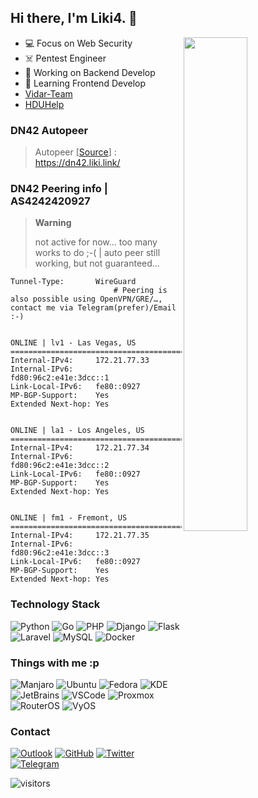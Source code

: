 ## Hi there, I'm Liki4. 👋

<a href="https://github.com/Liki4?tab=repositories">
  <img align="right" src="https://github-readme-stats.vercel.app/api?username=Liki4&show_icons=true&title_color=000&icon_color=0099ff&text_color=000&bg_color=ffffff&hide_border=true#gh-light-mode-only" width="45%" />
</a>

- 💻️ Focus on Web Security
- ☠️ Pentest Engineer
- 🔭 Working on Backend Develop
- 🌱 Learning Frontend Develop
- [Vidar-Team](https://github.com/orgs/vidar-team/)
- [HDUHelp](https://github.com/orgs/hduhelp)

### DN42 Autopeer

> Autopeer [[Source](https://github.com/lutoma/autopeer)]  : https://dn42.liki.link/

### DN42 Peering info | AS4242420927

> **Warning**
> 
> not active for now... too many works to do ;-( | auto peer still working, but not guaranteed...

```
Tunnel-Type:       WireGuard
                       # Peering is also possible using OpenVPN/GRE/…, contact me via Telegram(prefer)/Email :-)


ONLINE | lv1 - Las Vegas, US
=========================================
Internal-IPv4:     172.21.77.33
Internal-IPv6:     fd80:96c2:e41e:3dcc::1
Link-Local-IPv6:   fe80::0927
MP-BGP-Support:    Yes
Extended Next-hop: Yes


ONLINE | la1 - Los Angeles, US
=========================================
Internal-IPv4:     172.21.77.34
Internal-IPv6:     fd80:96c2:e41e:3dcc::2
Link-Local-IPv6:   fe80::0927
MP-BGP-Support:    Yes
Extended Next-hop: Yes


ONLINE | fm1 - Fremont, US
=========================================
Internal-IPv4:     172.21.77.35
Internal-IPv6:     fd80:96c2:e41e:3dcc::3
Link-Local-IPv6:   fe80::0927
MP-BGP-Support:    Yes
Extended Next-hop: Yes
```

### Technology Stack

![Python](https://img.shields.io/badge/python-%233776AB.svg?&style=for-the-badge&logo=python&logoColor=white)
![Go](https://img.shields.io/badge/go-%2300ADD8.svg?&style=for-the-badge&logo=go&logoColor=white)
![PHP](https://img.shields.io/badge/php-%23777bb4.svg?&style=for-the-badge&logo=php&logoColor=white)
![Django](https://img.shields.io/badge/django-%23092E20.svg?&style=for-the-badge&logo=django&logoColor=white)
![Flask](https://img.shields.io/badge/flask-%23000000.svg?&style=for-the-badge&logo=flask&logoColor=white)
![Laravel](https://img.shields.io/badge/laravel-%23FF2D20.svg?&style=for-the-badge&logo=laravel&logoColor=white)
![MySQL](https://img.shields.io/badge/mysql-%234479A1.svg?&style=for-the-badge&logo=mysql&logoColor=white)
![Docker](https://img.shields.io/badge/docker-%232496ED.svg?&style=for-the-badge&logo=docker&logoColor=white)

### Things with me :p

![Manjaro](https://img.shields.io/badge/manjaro-%2335BF5C.svg?&style=for-the-badge&logo=manjaro&logoColor=white)
![Ubuntu](https://img.shields.io/badge/ubuntu-%23E95420.svg?&style=for-the-badge&logo=ubuntu&logoColor=white)
![Fedora](https://img.shields.io/badge/Fedora-%235199DD.svg?&style=for-the-badge&logo=fedora&logoColor=white&fontColor=white)
![KDE](https://img.shields.io/badge/kde%20plasma-%231D99F3.svg?&style=for-the-badge&logo=kde&logoColor=white)
![JetBrains](https://img.shields.io/badge/jetbrains-%23000000.svg?&style=for-the-badge&logo=jetbrains&logoColor=white)
![VSCode](https://img.shields.io/badge/vscode-%23007ACC.svg?&style=for-the-badge&logo=visual-studio-code&logoColor=white)
![Proxmox](https://img.shields.io/badge/proxmox-%23E57000.svg?&style=for-the-badge&logo=proxmox&logoColor=white)
![RouterOS](https://img.shields.io/badge/RouterOS-%23444444.svg?&style=for-the-badge&logo=openwrt&logoColor=white)
![VyOS](https://img.shields.io/badge/VyOS-%23FFB50E.svg?&style=for-the-badge&logo=openwrt&logoColor=white&fontColor=white)

### Contact

[![Outlook](https://img.shields.io/badge/outlook-%230078D4.svg?&style=for-the-badge&logo=microsoft-outlook&logoColor=white)](mailto:chrislikaiyuan@outlook.com)
[![GitHub](https://img.shields.io/badge/github-%23100000.svg?&style=for-the-badge&logo=github&logoColor=white)](https://github.com/Liki4)
[![Twitter](https://img.shields.io/badge/twitter-%231DA1F2.svg?&style=for-the-badge&logo=twitter&logoColor=white)](https://twitter.com/Liki4Switch)
[![Telegram](https://img.shields.io/badge/telegram-%232B5278.svg?&style=for-the-badge&logo=telegram&logoColor=white)](https://t.me/switch_kg)

![visitors](https://visitor-badge.laobi.icu/badge?page_id=Liki4)
